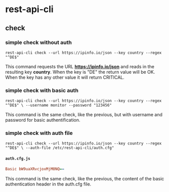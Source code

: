 # rest-api-cli

## check

### simple check without auth

```shell
rest-api-cli check --url https://ipinfo.io/json --key country --regex "^DE$"
```

This command requests the URL **https://ipinfo.io/json** and reads in the resulting key **country**. When the key is "DE" the return value will be OK. When the key has any other value it will return CRITICAL.

### simple check with basic auth

```shell
rest-api-cli check --url https://ipinfo.io/json --key country --regex "^DE$" \ --username monitor --password "123456"
```

This command is the same check, like the previous, but with username and password for basic authentification.

### simple check with auth file

```shell
rest-api-cli check --url https://ipinfo.io/json --key country --regex "^DE$" \ --auth-file /etc/rest-api-cli/auth.cfg"
```

#### **`auth.cfg.js`**
```cfg
Basic bW9uaXRvcjoxMjM0NQ==
```

This command is the same check, like the previous, the content of the basic authentication header in the auth.cfg file.


